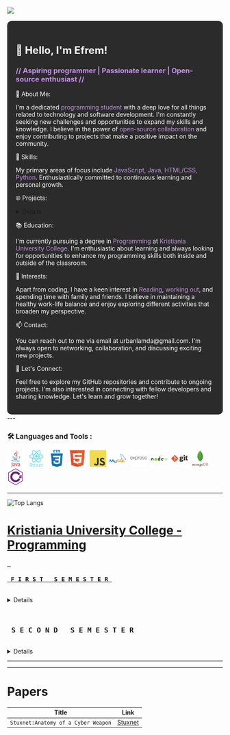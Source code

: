 ![](https://komarev.com/ghpvc/?username=EfremMic&label=PROFILE+VIEWS)
<div style="background-color: #2b2b2b; padding: 20px; border-radius: 10px;">
  <h1 style="color: #ffffff; font-size: 24px;">👋 Hello, I'm Efrem!</h1>
  
  
  <h3 style="color: #c792ea;">// Aspiring programmer | Passionate learner | Open-source enthusiast //</h3>

  <p style="color: #ffffff;">🌟 About Me:</p>
  <p style="color: #ffffff;">I'm a dedicated <span style="color: #c792ea;"> programming student</span> with a deep love for all things related to technology and software development. I'm constantly seeking new challenges and opportunities to expand my skills and knowledge. I believe in the power of <span style="color: #c792ea;">open-source collaboration</span> and enjoy contributing to projects that make a positive impact on the community.</p>

  <p style="color: #ffffff;">💼 Skills:</p>
  <p style="color: #ffffff;">My primary areas of focus include <span style="color: #c792ea;">JavaScript, Java, HTML/CSS, Python</span>. Enthusiastically committed to continuous learning and personal growth.
<p style="color: #ffffff;">🌐 Projects:</p>
<details >
<p style="color: #ffffff;">I'm still working on projects to develop and enhance my skills. These projects provide me with valuable opportunities to apply my knowledge, collaborate with others, and gain hands-on experience in various areas of programming.</p>
</details>

  <p style="color: #ffffff;">📚 Education:</p>
  <p style="color: #ffffff;">I'm currently pursuing a degree in <span style="color: #c792ea;">Programming</span> at <span style="color: #c792ea;">Kristiania University College</span>. I'm enthusiastic about learning and always looking for opportunities to enhance my programming skills both inside and outside of the classroom.</p>

  <p style="color: #ffffff;">🌱 Interests:</p>
<p style="color: #ffffff;">Apart from coding, I have a keen interest in <span style="color: #c792ea;">Reading</span>, <span style="color: #c792ea;">working out</span>, and spending time with family and friends. I believe in maintaining a healthy work-life balance and enjoy exploring different activities that broaden my perspective.</p>


  <p style="color: #ffffff;">📫 Contact:</p>
  <p style="color: #ffffff;">You can reach out to me via email at urbanlamda@gmail.com. I'm always open to networking, collaboration, and discussing exciting new projects.</p>

  <p style="color: #ffffff;">🤝 Let's Connect:</p>
  <p style="color: #ffffff;">Feel free to explore my GitHub repositories and contribute to ongoing projects. I'm also interested in connecting with fellow developers and sharing knowledge. Let's learn and grow together!</p>
</div>
<div>
  ---

### :hammer_and_wrench: Languages and Tools :
 <img src="https://github.com/devicons/devicon/blob/master/icons/java/java-original-wordmark.svg" alt="Java" width="40" height="40"/>&nbsp;
 <img src="https://github.com/devicons/devicon/blob/master/icons/react/react-original-wordmark.svg" alt="React" width="40" height="40"/>&nbsp;
 <img src="https://github.com/devicons/devicon/blob/master/icons/css3/css3-plain-wordmark.svg" alt="CSS3" width="40" height="40"/>&nbsp;
 <img src="https://github.com/devicons/devicon/blob/master/icons/html5/html5-original.svg" alt="HTML5" width="40" height="40"/>&nbsp;
 <img src="https://github.com/devicons/devicon/blob/master/icons/javascript/javascript-original.svg" alt="JavaScript" width="40" height="40"/>&nbsp;
 <img src="https://github.com/devicons/devicon/blob/master/icons/mysql/mysql-original-wordmark.svg" alt="MySQL" width="40" height="40"/>&nbsp;
 <img src="https://github.com/devicons/devicon/blob/master/icons/express/express-original-wordmark.svg" alt="Express" width="40" height="40"/>&nbsp; <img src="https://github.com/devicons/devicon/blob/master/icons/nodejs/nodejs-original-wordmark.svg" alt="Node.js" width="40" height="40"/>&nbsp;
 <img src="https://github.com/devicons/devicon/blob/master/icons/git/git-original-wordmark.svg" alt="Git" width="40" height="40"/>&nbsp;
 <img src="https://github.com/devicons/devicon/blob/master/icons/mongodb/mongodb-original-wordmark.svg"  alt="MongoDB" width="40" height="40"/>&nbsp;
 <img src="https://github.com/devicons/devicon/blob/master/icons/csharp/csharp-line.svg" alt="C#" width="40" height="40"/>&nbsp;
</div>



**************************************************************************************************************
![Top Langs](https://github-readme-stats.vercel.app/api/top-langs/?username=EfremMic&layout=compact)

<h1> <a href="https://www.kristiania.no/studier/bachelor/informasjonsteknologi-programmering/" </a> Kristiania University College - Programming </h1>

<pre> <h4> F I R S T   S E M E S T E R </h4></pre>
<details >
<ul dir="auto">
<li><a href="https://">PGR103 - Creative webproject Lectures #Will be added soon!</a> 
<ul dir="auto">
<li><a href="https://github.com/EfremMic/Pre_Exam_web_project_EA_SPORT">My-Pre-exam web-project</a></li> 
</ul>
</li>
<li><a href="https:">PGR102, Intro. to Programming</a> 
<ul dir="auto">
<li><a href="https:">PGR102, Course requirements</a></li>
</ul>
</li>
  
<li><a href="https://github.com/EfremMic/Digital_Technology_Lectures">TK1104-Digital Techonology Lectures</a></li>
<ul dir="auto">
<li><a href="https://github.com/EfremMic/AI-Supercomputers-VS-Metaverse-PPW/blob/main/METAVERSE-%20EFREM%20MICKAEL.pdf">My-Pre-exam presentation</a></li> 
</ul>
<li><a href="https://github.com/EfremMic/Database-lectures-2022">DB1102 - Database Lectures</a>
<ul dir="auto">
<li><a href="https:">DB1102, Course requirements</a></li> 
</ul>
</li>
</ul>
</details>

<pre> <h3> S E C O N D   S E M E S T E R </h3></pre>
<details >
<ul dir="auto">
<li><a href="https://">TK2100 - Information Security -Exam</a> 
<ul dir="auto">
<li><a href="https://github.com/EfremMic/INFORMATION-SECURITY-COURSE-REQUIREMENTS-TK2100-2023/blob/main/Innlevering-Stuxnet-Efrem.pdf">TK2100, Course requirements</a>"(Godkjent)</li> 
</ul>
  
<li><a href="https:">PGR1121, Programing in Java, Exam</a></li>

  
<li><a href="https://github.com/EfremMic/Data-Structure-And-Algorithms-EXAM-2023">PG4200, Algorithm and datastructure, Exam</a></li>
</li>
</ul>

</details>

---
---
<h1>Papers</h1>

|Title |Link |
| --- | --- |
| `Stuxnet:Anatomy of a Cyber Weapon` |<a href="https://github.com/EfremMic/INFORMATION-SECURITY-COURSE-REQUIREMENTS-TK2100-2023/blob/main/Innlevering-Stuxnet-Efrem.pdf">Stuxnet</a> |





